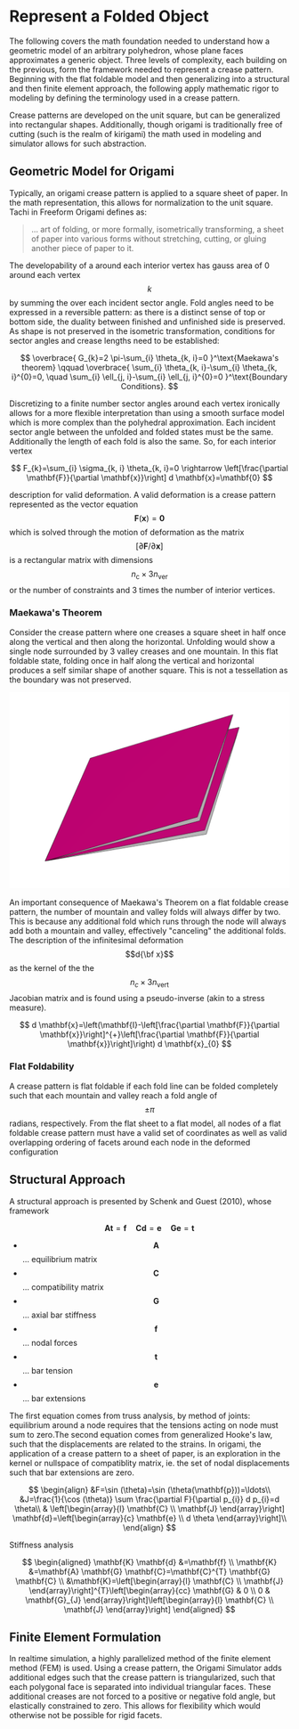# Represent a Folded Object

The following covers the math foundation needed to understand how a geometric model of an arbitrary polyhedron, whose plane faces approximates a generic object. Three levels of complexity, each building on the previous, form the framework needed to represent a crease pattern. Beginning with the flat foldable model and then generalizing into a structural and then finite element approach, the following apply mathematic rigor to modeling by defining the terminology used in a crease pattern.

Crease patterns are developed on the unit square, but can be generalized into rectangular shapes. Additionally, though origami is traditionally free of cutting (such is the realm of kirigami) the math used in modeling and simulator allows for such abstraction.

## Geometric Model for Origami

Typically, an origami crease pattern is applied to a square sheet of paper. In the math representation, this allows for normalization to the unit square. Tachi in Freeform Origami defines as:

> ... art of folding, or more formally, isometrically transforming, a sheet of paper into various forms without stretching, cutting, or gluing another piece of paper to it.

The developability of a around each interior vertex has gauss area of 0 around each vertex$$k$$ by summing the over each incident sector angle. Fold angles need to be expressed in a reversible pattern: as there is a distinct sense of top or bottom side, the duality between finished and unfinished side is preserved. As shape is not preserved in the isometric transformation, conditions for sector angles and crease lengths need to be established:

$$
\overbrace{ G_{k}=2 \pi-\sum_{i} \theta_{k, i}=0 }^\text{Maekawa's theorem} \qquad \overbrace{ \sum_{i} \theta_{k, i}-\sum_{i} \theta_{k, i}^{0}=0, \quad \sum_{i} \ell_{j, i}-\sum_{i} \ell_{j, i}^{0}=0 }^\text{Boundary Conditions}.
$$

Discretizing to a finite number sector angles around each vertex ironically allows for a more flexible interpretation than using a smooth surface model which is more complex than the polyhedral approximation. Each incident sector angle between the unfolded and folded states must be the same. Additionally the length of each fold is also the same. So, for each interior vertex

$$
F_{k}=\sum_{i} \sigma_{k, i} \theta_{k, i}=0 \rightarrow \left[\frac{\partial \mathbf{F}}{\partial \mathbf{x}}\right] d \mathbf{x}=\mathbf{0}
$$

description for valid deformation. A valid deformation is a crease pattern represented as the vector equation $$\mathbf{F}(\mathbf{x})=\mathbf{0}$$ which is solved through the motion of deformation as the matrix $$[\partial \mathbf{F} / \partial \mathbf{x}]$$ is a rectangular matrix with dimensions $$n_{\mathrm{c}} \times 3 n_{\mathrm{ver}}$$ or the number of constraints and 3 times the number of interior vertices.

### Maekawa's Theorem

Consider the crease pattern where one creases a square sheet in half once along the vertical and then along the horizontal. Unfolding would show a single node surrounded by 3 valley creases and one mountain. In this flat foldable state, folding once in half along the vertical and horizontal produces a self similar shape of another square. This is not a tessellation as the boundary was not preserved.

![Tw consecutive mountain creases in origami simulator at 99% folded from originally flat state](<../../../../.gitbook/assets/image (10)>)

An important consequence of Maekawa's Theorem on a flat foldable crease pattern, the number of mountain and valley folds will always differ by two. This is because any additional fold which runs through the node will always add both a mountain and valley, effectively "canceling" the additional folds. The description of the infinitesimal deformation $$d{\bf x}$$ as the kernel of the the$$n_c \times 3n_{\text{vert}}$$ Jacobian matrix and is found using a pseudo-inverse (akin to a stress measure).

$$
d \mathbf{x}=\left(\mathbf{I}-\left[\frac{\partial \mathbf{F}}{\partial \mathbf{x}}\right]^{+}\left[\frac{\partial \mathbf{F}}{\partial \mathbf{x}}\right]\right) d \mathbf{x}_{0}
$$

### Flat Foldability

A crease pattern is flat foldable if each fold line can be folded completely such that each mountain and valley reach a fold angle of $$\pm \pi$$radians, respectively. From the flat sheet to a flat model, all nodes of a flat foldable crease pattern must have a valid set of coordinates as well as valid overlapping ordering of facets around each node in the deformed configuration

## Structural Approach

A structural approach is presented by Schenk and Guest (2010), whose framework

$$
\mathbf{A} \mathbf{t}=\mathbf{f} \quad \mathbf{C} \mathbf{d}=\mathbf{e} \quad \mathbf{G} \mathbf{e}=\mathbf{t}
$$

* $$\mathbf{A}$$ ... equilibrium matrix
* $$\mathbf{C}$$ ... compatibility matrix
* $$\mathbf{G}$$ ... axial bar stiffness
* $$\mathbf{f}$$ ... nodal forces
* $$\mathbf{t}$$ ... bar tension
* $$\mathbf{e}$$... bar extensions

The first equation comes from truss analysis, by method of joints: equilibrium around a node requires that the tensions acting on node must sum to zero.The second equation comes from generalized Hooke's law, such that the displacements are related to the strains. In origami, the application of a crease pattern to a sheet of paper, is an exploration in the kernel or nullspace of compatiblity matrix, ie. the set of nodal displacements such that bar extensions are zero.

$$
\begin{align} &F=\sin (\theta)=\sin (\theta(\mathbf{p}))=\ldots\\ &J=\frac{1}{\cos (\theta)} \sum \frac{\partial F}{\partial p_{i}} d p_{i}=d \theta\\ & \left[\begin{array}{l} \mathbf{C} \\ \mathbf{J} \end{array}\right] \mathbf{d}=\left[\begin{array}{c} \mathbf{e} \\ d \theta \end{array}\right]\\ \end{align}
$$

Stiffness analysis

$$
\begin{aligned} \mathbf{K} \mathbf{d} &=\mathbf{f} \\ \mathbf{K} &=\mathbf{A} \mathbf{G} \mathbf{C}=\mathbf{C}^{T} \mathbf{G} \mathbf{C} \\ &\mathbf{K}=\left[\begin{array}{l} \mathbf{C} \\ \mathbf{J} \end{array}\right]^{T}\left[\begin{array}{cc} \mathbf{G} & 0 \\ 0 & \mathbf{G}_{J} \end{array}\right]\left[\begin{array}{l} \mathbf{C} \\ \mathbf{J} \end{array}\right] \end{aligned}
$$

## Finite Element Formulation

In realtime simulation, a highly parallelized method of the finite element method (FEM) is used. Using a crease pattern, the Origami Simulator adds additional edges such that the crease pattern is triangularized, such that each polygonal face is separated into individual triangular faces. These additional creases are not forced to a positive or negative fold angle, but elastically constrained to zero. This allows for flexibility which would otherwise not be possible for rigid facets.
